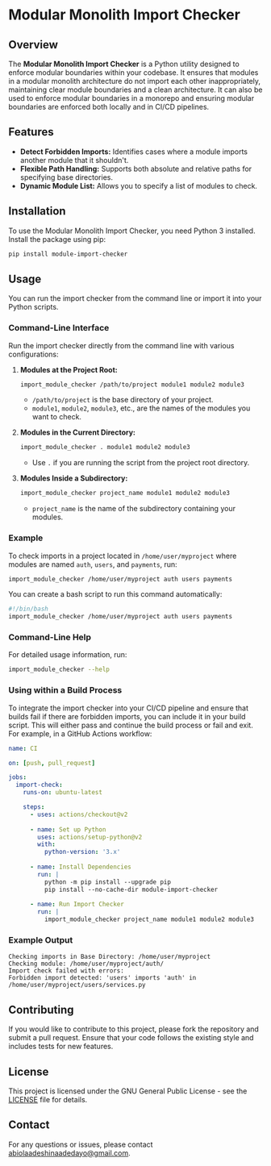 # Modular Monolith Import Checker

## Overview

The **Modular Monolith Import Checker** is a Python utility designed to enforce modular boundaries within your codebase. It ensures that modules in a modular monolith architecture do not import each other inappropriately, maintaining clear module boundaries and a clean architecture. It can also be used to enforce modular boundaries in a monorepo and ensuring modular boundaries are enforced both locally and in CI/CD pipelines.

## Features

- **Detect Forbidden Imports:** Identifies cases where a module imports another module that it shouldn't.
- **Flexible Path Handling:** Supports both absolute and relative paths for specifying base directories.
- **Dynamic Module List:** Allows you to specify a list of modules to check.

## Installation

To use the Modular Monolith Import Checker, you need Python 3 installed. Install the package using pip:

```bash
pip install module-import-checker
```

## Usage

You can run the import checker from the command line or import it into your Python scripts.

### Command-Line Interface

Run the import checker directly from the command line with various configurations:

1. **Modules at the Project Root:**

   ```bash
   import_module_checker /path/to/project module1 module2 module3
   ```

   - `/path/to/project` is the base directory of your project.
   - `module1`, `module2`, `module3`, etc., are the names of the modules you want to check.

2. **Modules in the Current Directory:**

   ```bash
   import_module_checker . module1 module2 module3
   ```

   - Use `.` if you are running the script from the project root directory.

3. **Modules Inside a Subdirectory:**

   ```bash
   import_module_checker project_name module1 module2 module3
   ```

   - `project_name` is the name of the subdirectory containing your modules.

### Example

To check imports in a project located in `/home/user/myproject` where modules are named `auth`, `users`, and `payments`, run:

```bash
import_module_checker /home/user/myproject auth users payments
```

You can create a bash script to run this command automatically:

```bash
#!/bin/bash
import_module_checker /home/user/myproject auth users payments
```

### Command-Line Help

For detailed usage information, run:

```bash
import_module_checker --help
```

### Using within a Build Process

To integrate the import checker into your CI/CD pipeline and ensure that builds fail if there are forbidden imports, you can include it in your build script. This will either pass and continue the build process or fail and exit. For example, in a GitHub Actions workflow:

```yaml
name: CI

on: [push, pull_request]

jobs:
  import-check:
    runs-on: ubuntu-latest

    steps:
      - uses: actions/checkout@v2
      
      - name: Set up Python
        uses: actions/setup-python@v2
        with:
          python-version: '3.x'
      
      - name: Install Dependencies
        run: |
          python -m pip install --upgrade pip
          pip install --no-cache-dir module-import-checker
      
      - name: Run Import Checker
        run: |
          import_module_checker project_name module1 module2 module3
```

### Example Output

```text
Checking imports in Base Directory: /home/user/myproject
Checking module: /home/user/myproject/auth/
Import check failed with errors:
Forbidden import detected: 'users' imports 'auth' in /home/user/myproject/users/services.py
```

## Contributing

If you would like to contribute to this project, please fork the repository and submit a pull request. Ensure that your code follows the existing style and includes tests for new features.

## License

This project is licensed under the GNU General Public License - see the [LICENSE](LICENSE) file for details.

## Contact

For any questions or issues, please contact [abiolaadeshinaadedayo@gmail.com](mailto:abiolaadeshinaadedayo@gmail.com).